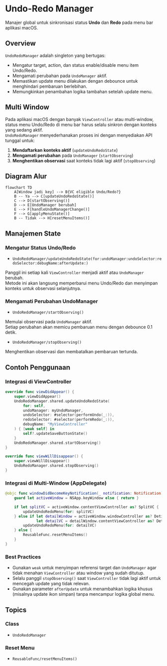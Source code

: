 # Undo-Redo Manager

Manajer global untuk sinkronisasi status **Undo** dan **Redo** pada menu bar aplikasi macOS.

## Overview

`UndoRedoManager` adalah singleton yang bertugas:
- Mengatur target, action, dan status enable/disable menu item Undo/Redo.
- Mengamati perubahan pada `UndoManager` aktif.
- Memastikan update menu dilakukan dengan debounce untuk menghindari pembaruan berlebihan.
- Memungkinkan penambahan logika tambahan setelah update menu.

## Multi Window

Pada aplikasi macOS dengan banyak `ViewController` atau multi-window, status menu Undo/Redo di menu bar harus selalu sinkron dengan konteks yang sedang aktif.  
`UndoRedoManager` menyederhanakan proses ini dengan menyediakan API tunggal untuk:

1. **Mendaftarkan konteks aktif** (`updateUndoRedoState`)
2. **Mengamati perubahan** pada `UndoManager` (`startObserving`)
3. **Menghentikan observasi** saat konteks tidak lagi aktif (`stopObserving`)

## Diagram Alur

```mermaid
flowchart TD
    A[Window jadi key] --> B{VC eligible Undo/Redo?}
    B -- Ya --> C[updateUndoRedoState()]
    C --> D[startObserving()]
    D --> E[UndoManager berubah]
    E --> F[handleUndoManagerChange()]
    F --> G[applyMenuState()]
    B -- Tidak --> H[resetMenuItems()]
```

## Manajemen State

### Mengatur Status Undo/Redo

- ``UndoRedoManager/updateUndoRedoState(for:undoManager:undoSelector:redoSelector:debugName:afterUpdate:)``

Panggil ini setiap kali `ViewController` menjadi aktif atau `UndoManager` berubah.  
Metode ini akan langsung memperbarui menu Undo/Redo dan menyimpan konteks untuk observasi selanjutnya.

### Mengamati Perubahan UndoManager

- ``UndoRedoManager/startObserving()``

Memulai observasi pada `UndoManager` aktif.  
Setiap perubahan akan memicu pembaruan menu dengan debounce 0.1 detik.

- ``UndoRedoManager/stopObserving()``

Menghentikan observasi dan membatalkan pembaruan tertunda.

## Contoh Penggunaan

### Integrasi di ViewController

```swift
override func viewDidAppear() {
    super.viewDidAppear()
    UndoRedoManager.shared.updateUndoRedoState(
        for: self,
        undoManager: myUndoManager,
        undoSelector: #selector(performUndo(_:)),
        redoSelector: #selector(performRedo(_:)),
        debugName: "MyViewController"
    ) { [weak self] in
        self?.updateSaveButtonState()
    }
    UndoRedoManager.shared.startObserving()
}

override func viewWillDisappear() {
    super.viewWillDisappear()
    UndoRedoManager.shared.stopObserving()
}
```


### Integrasi di Multi-Window (AppDelegate)

```swift
@objc func windowDidBecomeKeyNotification(_ notification: Notification) {
    guard let activeWindow = NSApp.keyWindow else { return }

    if let splitVC = activeWindow.contentViewController as? SplitVC {
        updateUndoRedoMenu(for: splitVC)
    } else if let detailWindow = activeWindow.windowController as? DetilWindow,
              let detailVC = detailWindow.contentViewController as? DetailSiswaController {
        updateUndoRedoMenu(for: detailVC)
    } else {
        ReusableFunc.resetMenuItems()
    }
}
```

### Best Practices

- Gunakan `weak` untuk menyimpan referensi target dan `UndoManager` agar tidak menahan `ViewController` atau window yang sudah ditutup.
- Selalu panggil `stopObserving()` saat `ViewController` tidak lagi aktif untuk mencegah update yang tidak relevan.
- Gunakan parameter `afterUpdate` untuk menambahkan logika khusus (misalnya update ikon simpan) tanpa mencampur logika global menu.

## Topics

### Class
- ``UndoRedoManager``

### Reset Menu
- ``ReusableFunc/resetMenuItems()``
